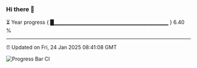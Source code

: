 ### Hi there 👋

⏳ Year progress { █▁▁▁▁▁▁▁▁▁▁▁▁▁▁▁▁▁▁▁▁▁▁▁▁▁▁▁▁▁ } 6.40 %

---

⏰ Updated on Fri, 24 Jan 2025 08:41:08 GMT

![Progress Bar CI](https://github.com/IshwaranRudhara/GIT-ACTION/workflows/Progress%20Bar%20CI/badge.svg)
